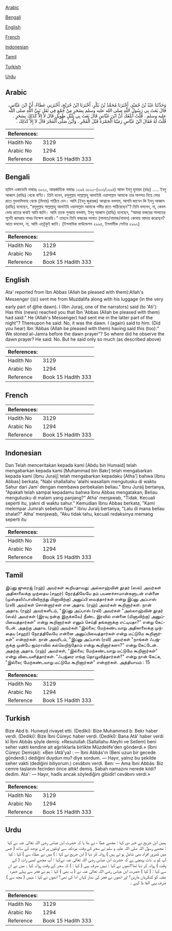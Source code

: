 [Arabic](#arabic)

[Bengali](#bengali)

[English](#english)

[French](#french)

[Indonesian](#indonesian)

[Tamil](#tamil)

[Turkish](#turkish)

[Urdu](#urdu)

## Arabic


<div dir="rtl" lang="ar" style={{fontSize:'larger',backgroundColor:'#f8f9fa',padding:20}}>
وَحَدَّثَنَا عَبْدُ بْنُ حُمَيْدٍ، أَخْبَرَنَا مُحَمَّدُ بْنُ بَكْرٍ، أَخْبَرَنَا ابْنُ جُرَيْجٍ، أَخْبَرَنِي عَطَاءٌ، أَنَّ ابْنَ عَبَّاسٍ، قَالَ بَعَثَ بِي رَسُولُ اللَّهِ صلى الله عليه وسلم بِسَحَرٍ مِنْ جَمْعٍ فِي ثَقَلِ نَبِيِّ اللَّهِ صلى الله عليه وسلم ‏.‏ قُلْتُ أَبَلَغَكَ أَنَّ ابْنَ عَبَّاسٍ قَالَ بَعَثَ بِي بِلَيْلٍ طَوِيلٍ قَالَ لاَ إِلاَّ كَذَلِكَ بِسَحَرٍ ‏.‏ قُلْتُ لَهُ فَقَالَ ابْنُ عَبَّاسٍ رَمَيْنَا الْجَمْرَةَ قَبْلَ الْفَجْرِ ‏.‏ وَأَيْنَ صَلَّى الْفَجْرَ قَالَ لاَ إِلاَّ كَذَلِكَ ‏.‏
</div>
<div style={{backgroundColor:'#f8f9fa',padding:20, marginBottom: 10}}><table> <thead> <tr> <th>References:</th> <th></th> </tr> </thead> <tbody><tr><td>Hadith No</td><td>3129</td></tr><tr><td>Arabic No</td><td>1294</td></tr><tr><td>Reference</td><td>Book 15 Hadith 333</td></tr></tbody></table></div>

## Bengali


<div dir="ltr" lang="bn" style={{fontSize:'larger',backgroundColor:'#f8f9fa',padding:20}}>
হাদিস একাডেমি নাম্বারঃ ৩০২০, আন্তর্জাতিক নাম্বারঃ ১২৯৪ ৩০২০-(৩০৩/১২৯৪) আবদ ইবনু হুমায়দ (রহঃ) ..... ইবনু আব্বাস (রাযিঃ) থেকে বর্ণিত। তিনি বলেন, রসূলুল্লাহ সাল্লাল্লাহু আলাইহি ওয়াসাল্লাম আমাকে তার মালপত্র নিয়ে ভোর রাতে মুযদালিফাহ থেকে (মিনায়) পাঠিয়ে দেন। আমি (ইবনু জুরায়জ) আত্বাকে বললাম, আপনি জানেন কি ইবনু আব্বাস (রাযিঃ) বলেছেন, "রসূলুল্লাহ সাল্লাল্লাহু আলাইহি ওয়াসাল্লাম আমাকে গভীর রাতে পাঠিয়েছেন"? তিনি বললেন, না, কেবল ভোর রাতের কথাই আমি জানি। আমি তাকে পুনরায় বললাম, ইবনু আব্বাস (রাযিঃ) বলেছেন, “আমরা ফজরের সালাতের পূর্বেই জামরায় পাথর নিক্ষেপ করেছি।” তাহলে তিনি ফজরের সালাত (সালাত/নামাজ/নামায) কোথায় আদায় করেছেন? আতা বললেন, না, আমি এতটুকুই জানি। (ইসলামিক ফাউন্ডেশন ২৯৯৫, ইসলামীক সেন্টার ২৯৯২)
</div>
<div style={{backgroundColor:'#f8f9fa',padding:20, marginBottom: 10}}><table> <thead> <tr> <th>References:</th> <th></th> </tr> </thead> <tbody><tr><td>Hadith No</td><td>3129</td></tr><tr><td>Arabic No</td><td>1294</td></tr><tr><td>Reference</td><td>Book 15 Hadith 333</td></tr></tbody></table></div>

## English


<div dir="ltr" lang="en" style={{fontSize:'larger',backgroundColor:'#f8f9fa',padding:20}}>
Ata' reported from Ibn Abbas (Allah be pleased with them):Allah's Messenger (ﷺ) sent me from Muzdalifa along with his luggage (in the very early part of @he dawn). I (Ibn Juraij, one of the narrators) said (to 'Ati'): Has this (news) reached you that Ibn 'Abbas (Allah be pleased with them) had said:" He (Allah's Messenger) had sent me in the latter part of the night"? Thereupon he said: No, it was the dawn. I (again) said to him: (Did you hear) Ibn 'Abbas (Allah be pleased with them) having said this (too):" We stoned al-Jamra before the dawn prayer"? So where did he observe the dawn prayer? He said: No. But he said only so much (as described above)
</div>
<div style={{backgroundColor:'#f8f9fa',padding:20, marginBottom: 10}}><table> <thead> <tr> <th>References:</th> <th></th> </tr> </thead> <tbody><tr><td>Hadith No</td><td>3129</td></tr><tr><td>Arabic No</td><td>1294</td></tr><tr><td>Reference</td><td>Book 15 Hadith 333</td></tr></tbody></table></div>

## French


<div dir="ltr" lang="fr" style={{fontSize:'larger',backgroundColor:'#f8f9fa',padding:20}}>

</div>
<div style={{backgroundColor:'#f8f9fa',padding:20, marginBottom: 10}}><table> <thead> <tr> <th>References:</th> <th></th> </tr> </thead> <tbody><tr><td>Hadith No</td><td>3129</td></tr><tr><td>Arabic No</td><td>1294</td></tr><tr><td>Reference</td><td>Book 15 Hadith 333</td></tr></tbody></table></div>

## Indonesian


<div dir="ltr" lang="id" style={{fontSize:'larger',backgroundColor:'#f8f9fa',padding:20}}>
Dan Telah menceritakan kepada kami [Abdu bin Humaid] telah mengabarkan kepada kami [Muhammad bin Bakr] telah mengabarkan kepada kami [Ibnu Juraij] telah mengabarkan kepadaku [Atha'] bahwa [Ibnu Abbas] berkata; "Nabi shallallahu 'alaihi wasallam mengutusku di waktu Sahur dari Jam' dengan membawa perbekalan beliau." Ibnu Juraij bertanya, "Apakah telah sampai kepadamu bahwa Ibnu Abbas mengatakan; Beliau mengutusku di malam yang panjang?" Atha' menjawab, "Tidak. Kecuali seperti itu, yakni di waktu sahur." Kemudian Ibnu Abbas berkata, "Kami melempar Jumrah sebelum fajar." Ibnu Juraij bertanya, "Lalu di mana beliau shalat?" Atha' menjawab, "Aku tidak tahu, kecuali redaksinya memang seperti itu
</div>
<div style={{backgroundColor:'#f8f9fa',padding:20, marginBottom: 10}}><table> <thead> <tr> <th>References:</th> <th></th> </tr> </thead> <tbody><tr><td>Hadith No</td><td>3129</td></tr><tr><td>Arabic No</td><td>1294</td></tr><tr><td>Reference</td><td>Book 15 Hadith 333</td></tr></tbody></table></div>

## Tamil


<div dir="ltr" lang="ta" style={{fontSize:'larger',backgroundColor:'#f8f9fa',padding:20}}>
இப்னு ஜுரைஜ் (ரஹ்) அவர்கள் கூறியதாவது: அல்லாஹ்வின் தூதர் (ஸல்) அவர்கள் அதிகாலைக்கு முந்தைய (சஹர்) நேரத்திலேயே தம் பயணச்சாமான்களுடன் என்னை (முஸ்தலிஃபாவிலிருந்து மினாவிற்கு) அனுப்பி வைத்தார்கள் என்று இப்னு அப்பாஸ் (ரலி) அவர்கள் சொன்னார்கள் என அதாஉ (ரஹ்) அவர்கள் கூறினார்கள். நான் அதாஉ (ரஹ்) அவர்களிடம், "இப்னு அப்பாஸ் (ரலி) அவர்கள் "அல்லாஹ்வின் தூதர் (ஸல்) அவர்கள் (இரவு நன்கு இருக்கவே) நீண்ட இரவில் என்னை (மினாவிற்கு) அனுப்பிவைத்தார்கள்" என்று கூறினார்கள் எனும் செய்தி தங்களுக்கு எட்டியதா?" என்று கேட்டேன். அதற்கு அதாஉ (ரஹ்) அவர்கள் "இல்லை; மேற்கண்டவாறு அதிகாலைக்கு முந்தைய (சஹர்) நேரத்திலேயே என்னை அனுப்பிவைத்தார்கள் என்று மட்டுமே கூறினார்கள்" என்றார்கள். நான் அவரிடம், "இப்னு அப்பாஸ் (ரலி) அவர்கள் "நாங்கள் ஃபஜ்ருக்கு முன்பே ஜம்ராவில் கல்லெறிந்தோம் என்று கூறினார்களா?" என்று கேட்டேன். அதற்கு அதாஉ (ரஹ்) அவர்கள், "இல்லை; மேற்கண்டவாறு மட்டுமே கூறினார்கள்" என்று விடையளித்தார்கள். "ஃபஜ்ரை எங்கு தொழுவித்தார்கள்?" என்று நான் கேட்க, "இல்லை; மேற்கண்டவாறு மட்டுமே கூறினார்கள்" என்றார்கள். அத்தியாயம் : 15
</div>
<div style={{backgroundColor:'#f8f9fa',padding:20, marginBottom: 10}}><table> <thead> <tr> <th>References:</th> <th></th> </tr> </thead> <tbody><tr><td>Hadith No</td><td>3129</td></tr><tr><td>Arabic No</td><td>1294</td></tr><tr><td>Reference</td><td>Book 15 Hadith 333</td></tr></tbody></table></div>

## Turkish


<div dir="ltr" lang="tr" style={{fontSize:'larger',backgroundColor:'#f8f9fa',padding:20}}>
Bize Abd b. Hunıeyd rivayet etti. (Dediki): Bize Muhammed b. Bekr haber verdi. (Dediki): Bize İbni Cüreyc haber verdi. (Dedikî): Bana Atâ' haber verdi kî İbni Abbâs şöyle demiş: «Resulullah (Sallallahu Aleyhi ve Sellem) beni seher vakti kendine ait ağırlıklarla birlikte Müzdelife'den gönderdi.» (îbni Cüreyc Demişki): «Ben (Atâ'ya) : — İbni Abbâs'ın (Beni uzun bir gecede gönderdi.) dediğini duydun mu? diye sordum. — Hayır, yalnız bu şekilde seher vakti (dediğini biliyorum.) cevâbını verdi. Ben: — Ama İbni Abbâs: Biz cemre taşlarını fecirden önce attık! demiş. Sabah namazını nerede kıldı? dedim. Ata': — Hayır, hadîs ancak söylediğim gibidir! cevâbını verdi.»
</div>
<div style={{backgroundColor:'#f8f9fa',padding:20, marginBottom: 10}}><table> <thead> <tr> <th>References:</th> <th></th> </tr> </thead> <tbody><tr><td>Hadith No</td><td>3129</td></tr><tr><td>Arabic No</td><td>1294</td></tr><tr><td>Reference</td><td>Book 15 Hadith 333</td></tr></tbody></table></div>

## Urdu


<div dir="rtl" lang="ur" style={{fontSize:'larger',backgroundColor:'#f8f9fa',padding:20}}>
ہمیں ابن جریج نے خبر دی کہا : مجھے عطا ء نے بتا یا کہ حضرت ابن عباس رضی اللہ تعالیٰ عنہ نے کہا : مجھے رسول اللہ صلی اللہ علیہ و سلم نے سحر کے وقت مزدلفہ سے اونٹوں پر لدے بوجھ کے ساتھ ( جس میں کمزور افراد بھی شامل ہو تے ہیں ) روانہ کر دیا ( ابن جریج نے کہا : ) میں نے عطاء سے ) کہا : کیا آپ کو یہ بات پہنچی ہے کہ حضرت ابن عباس رضی اللہ تعالیٰ عنہ نےکہا : آپ مجھے لمبی رات ( کے وقت ) روانہ کر دیا تھا؟انھوں نے کہا : نہیں صرف یہی ( کہا : ) کہ سحر کے وقت روانہ کیا ۔ میں نے ان سے کہا : ( کیا ) حضرت ابن عباس رضی اللہ تعالیٰ عنہ نے ( یہ بھی ) کہا : ہم نے فجر سے پہلے جمرہ عقبہ کو کنکریاں ماریں؟ اور انھوں نے فجر کی نماز کہاں ادا کی تھی؟ انھوں نے کہا : مہیں ( مجھ سے ) صرف یہی الفا ظ کہے ۔
</div>
<div style={{backgroundColor:'#f8f9fa',padding:20, marginBottom: 10}}><table> <thead> <tr> <th>References:</th> <th></th> </tr> </thead> <tbody><tr><td>Hadith No</td><td>3129</td></tr><tr><td>Arabic No</td><td>1294</td></tr><tr><td>Reference</td><td>Book 15 Hadith 333</td></tr></tbody></table></div>